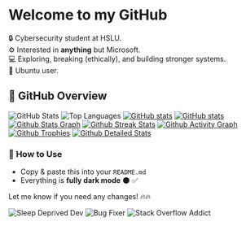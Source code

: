 # Welcome to my GitHub

🔒 Cybersecurity student at HSLU.  
⚙️ Interested in **anything** but Microsoft.  
💻 Exploring, breaking (ethically), and building stronger systems.  
🐧 Ubuntu user.  

## 🚀 GitHub Overview
![GitHub Stats](https://github-readme-stats.vercel.app/api?username=eliohz&show_icons=true&hide=prs,contribs&count_private=true&theme=dark)
![Top Languages](https://github-readme-stats.vercel.app/api/top-langs/?username=eliohz&layout=compact&theme=dark)
[![ GitHub stats](https://github-readme-stats.vercel.app/api?username=eliohz&theme=dark)](https://github.com/MrKrishnaAgarwal/readme-components-github)
[![GitHub stats](https://github-readme-stats.vercel.app/api?username=eliohz&theme=dark)](https://github.com/anuraghazra/readme-components)
[![Github Stats Graph](https://github-profile-summary-cards.vercel.app/api/cards/profile-details?username=eliohz&theme=dark&hide_border=true)](https://github.com/MrKrishnaAgarwal/readme-components-github)
[![Github Streak Stats](https://github-readme-streak-stats.herokuapp.com/?user=eliohz&theme=dark)](https://github.com/anuraghazra/github-readme-streak-stats)
[![Github Activity Graph](https://github-readme-activity-graph.vercel.app/graph?username=eliohz&theme=react-dark&hide_border=true&custom_title=Activity%20Graph)](https://github.com/MrKrishnaAgarwal/readme-components-github)
[![Github Trophies](https://github-profile-trophy.vercel.app/?username=eliohz&theme=dark&column=3&margin-w=15&margin-h=15)](https://github.com/MrKrishnaAgarwal/readme-components-github)
[![Github Detailed Stats](https://metrics.lecoq.io/eliohz?template=classic&activity=1&followup=1&languages=1&lines=1&people=1&activity.limit=5&activity.days=14&activity.filter=all&activity.visibility=all&activity.timestamps=false&languages.colors=github&languages.threshold=0%25&people.limit=28&people.size=28&people.types=followers%2C%20following&people.identicons=true&people.shuffle=true&config.timezone=Asia%2FCalcutta&config.twemoji=true)](https://github.com/MrKrishnaAgarwal/readme-components-github)

### 🚀 **How to Use**
- Copy & paste this into your `README.md`
- Everything is **fully dark mode** 🌑 ✅

Let me know if you need any changes! 🔥🔥


![Sleep Deprived Dev](https://img.shields.io/badge/Sleep-Deprived-red)
![Bug Fixer](https://img.shields.io/badge/Bug%20Fixer-0%25-brightgreen)
![Stack Overflow Addict](https://img.shields.io/badge/StackOverflow-My%20IDE-blue)
